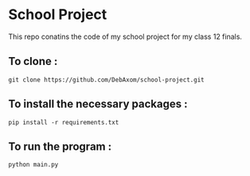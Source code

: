 # School Project
This repo conatins the code of my school project for my class 12 finals.

## To clone :
```
git clone https://github.com/DebAxom/school-project.git
```
## To install the necessary packages :
```
pip install -r requirements.txt
```
## To run the program :
```
python main.py
```